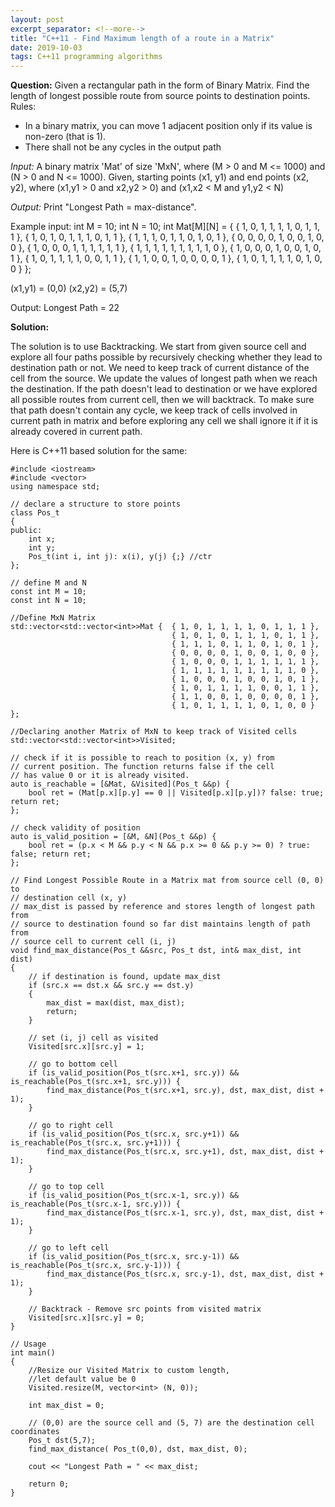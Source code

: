 ```yaml
---
layout: post
excerpt_separator: <!--more-->
title: "C++11 - Find Maximum length of a route in a Matrix"
date: 2019-10-03
tags: C++11 programming algorithms
---
```


__Question:__
Given a rectangular path in the form of Binary Matrix. Find the length of longest possible route 
from source points to destination points.<!--more-->
Rules:
- In a binary matrix, you can move 1 adjacent position only if its value is non-zero (that is 1).
- There shall not be any cycles in the output path

*Input:*
A binary matrix 'Mat' of size 'MxN', where (M > 0 and M <= 1000) and (N > 0 and N <= 1000).
Given, starting points (x1, y1) and end points (x2, y2), where (x1,y1 > 0 and x2,y2 > 0) and (x1,x2 < M and y1,y2 < N)

*Output:*
Print "Longest Path = max-distance".

Example input:
int M = 10;
int N = 10;
int Mat[M][N] = 
{
	{ 1, 0, 1, 1, 1, 1, 0, 1, 1, 1 },
	{ 1, 0, 1, 0, 1, 1, 1, 0, 1, 1 },
	{ 1, 1, 1, 0, 1, 1, 0, 1, 0, 1 },
	{ 0, 0, 0, 0, 1, 0, 0, 1, 0, 0 },
	{ 1, 0, 0, 0, 1, 1, 1, 1, 1, 1 },
	{ 1, 1, 1, 1, 1, 1, 1, 1, 1, 0 },
	{ 1, 0, 0, 0, 1, 0, 0, 1, 0, 1 },
	{ 1, 0, 1, 1, 1, 1, 0, 0, 1, 1 },
	{ 1, 1, 0, 0, 1, 0, 0, 0, 0, 1 },
	{ 1, 0, 1, 1, 1, 1, 0, 1, 0, 0 }
};

(x1,y1) = (0,0)
(x2,y2) = (5,7)

Output:
Longest Path = 22

__Solution:__

The solution is to use Backtracking. We start from given source cell and explore all four paths possible by recursively checking 
whether they lead to destination path or not. We need to keep track of current distance of the cell from the source. We update 
the values of longest path when we reach the destination.
If the path doesn't lead to destination or we have explored all possible routes from current cell, then we will backtrack. 
To make sure that path doesn't contain any cycle, we keep track of cells involved in current path in matrix and before exploring 
any cell we shall ignore it if it is already covered in current path.

Here is C++11 based solution for the same:

```
#include <iostream>
#include <vector>
using namespace std;

// declare a structure to store points
class Pos_t 
{
public:
    int x;
    int y;
    Pos_t(int i, int j): x(i), y(j) {;} //ctr
};

// define M and N
const int M = 10;
const int N = 10;

//Define MxN Matrix
std::vector<std::vector<int>>Mat {  { 1, 0, 1, 1, 1, 1, 0, 1, 1, 1 },
                                    { 1, 0, 1, 0, 1, 1, 1, 0, 1, 1 },
		                            { 1, 1, 1, 0, 1, 1, 0, 1, 0, 1 },
		                            { 0, 0, 0, 0, 1, 0, 0, 1, 0, 0 },
		                            { 1, 0, 0, 0, 1, 1, 1, 1, 1, 1 },
		                            { 1, 1, 1, 1, 1, 1, 1, 1, 1, 0 },
		                            { 1, 0, 0, 0, 1, 0, 0, 1, 0, 1 },
		                            { 1, 0, 1, 1, 1, 1, 0, 0, 1, 1 },
		                            { 1, 1, 0, 0, 1, 0, 0, 0, 0, 1 },
		                            { 1, 0, 1, 1, 1, 1, 0, 1, 0, 0 }    };

//Declaring another Matrix of MxN to keep track of Visited cells
std::vector<std::vector<int>>Visited;

// check if it is possible to reach to position (x, y) from 
// current position. The function returns false if the cell
// has value 0 or it is already visited.
auto is_reachable = [&Mat, &Visited](Pos_t &&p) {
    bool ret = (Mat[p.x][p.y] == 0 || Visited[p.x][p.y])? false: true; return ret;
};

// check validity of position
auto is_valid_position = [&M, &N](Pos_t &&p) {
    bool ret = (p.x < M && p.y < N && p.x >= 0 && p.y >= 0) ? true: false; return ret;
};

// Find Longest Possible Route in a Matrix mat from source cell (0, 0) to
// destination cell (x, y)
// max_dist is passed by reference and stores length of longest path from 
// source to destination found so far dist maintains length of path from 
// source cell to current cell (i, j)
void find_max_distance(Pos_t &&src, Pos_t dst, int& max_dist, int dist)
{
	// if destination is found, update max_dist
	if (src.x == dst.x && src.y == dst.y) 
	{
		max_dist = max(dist, max_dist);
		return;
	}
	
	// set (i, j) cell as visited
	Visited[src.x][src.y] = 1;
	
	// go to bottom cell
	if (is_valid_position(Pos_t(src.x+1, src.y)) && is_reachable(Pos_t(src.x+1, src.y))) {
	    find_max_distance(Pos_t(src.x+1, src.y), dst, max_dist, dist + 1);
	}

	// go to right cell			
	if (is_valid_position(Pos_t(src.x, src.y+1)) && is_reachable(Pos_t(src.x, src.y+1))) {
		find_max_distance(Pos_t(src.x, src.y+1), dst, max_dist, dist + 1);
	}
	
	// go to top cell
	if (is_valid_position(Pos_t(src.x-1, src.y)) && is_reachable(Pos_t(src.x-1, src.y))) {
		find_max_distance(Pos_t(src.x-1, src.y), dst, max_dist, dist + 1);
	}
	
	// go to left cell
	if (is_valid_position(Pos_t(src.x, src.y-1)) && is_reachable(Pos_t(src.x, src.y-1))) {
		find_max_distance(Pos_t(src.x, src.y-1), dst, max_dist, dist + 1);
	}
	
	// Backtrack - Remove src points from visited matrix
	Visited[src.x][src.y] = 0;
}

// Usage
int main()
{
	//Resize our Visited Matrix to custom length, 
	//let default value be 0
	Visited.resize(M, vector<int> (N, 0));
	
	int max_dist = 0;

	// (0,0) are the source cell and (5, 7) are the destination cell coordinates
	Pos_t dst(5,7);
	find_max_distance( Pos_t(0,0), dst, max_dist, 0);

	cout << "Longest Path = " << max_dist;

	return 0;
}
```
